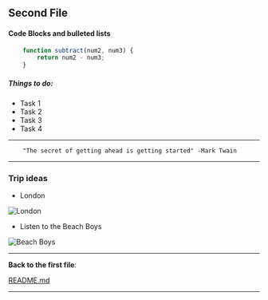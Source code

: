 <!-- Heading 2 -->
## **Second File** 

#### Code Blocks and bulleted lists 

<!-- Code Blocks -->

```javascript
    function subtract(num2, num3) {
        return num2 - num3;
    }
```

##### Things to do: 

* Task 1
* Task 2 
* Task 3 
* Task 4 

---


``` 
    "The secret of getting ahead is getting started" -Mark Twain
```

---

### Trip ideas 

* London 

![London](https://amp.businessinsider.com/images/587f91c6dd08959a4e8b4579-750-563.jpg)

* Listen to the Beach Boys 

![Beach Boys](/Users/HaleyH/Desktop/Challenge_2/BeachBoysOnBeach.jpg)

---


**Back to the first file**: 

[README.md](/Users/HaleyH/Desktop/Challenge_2/README.md)

---



